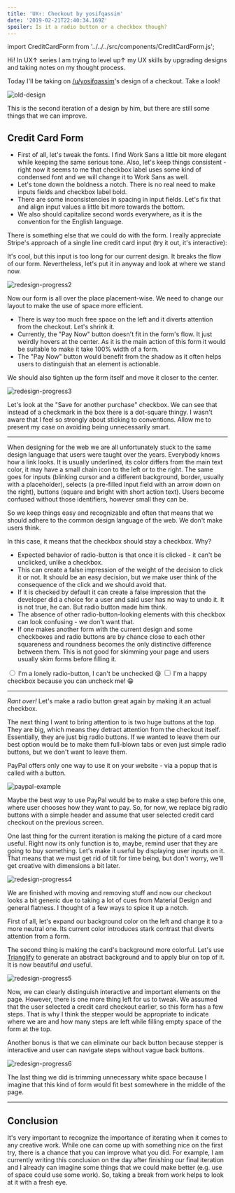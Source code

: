 ```yaml
---
title: 'UX↑: Checkout by yosifqassim'
date: '2019-02-21T22:40:34.169Z'
spoiler: Is it a radio button or a checkbox though?
---
```


import CreditCardForm from '../../../src/components/CreditCardForm.js';

Hi! In UX↑ series I am trying to level up↑ my UX skills by upgrading designs and taking notes on my thought process.

Today I'll be taking on [/u/yosifqassim](https://www.reddit.com/user/yosifqassim)'s design of a checkout. Take a look!

![old-design](https://i.imgur.com/XKxrSyG.png)

This is the second iteration of a design by him, but there are still some things that we can improve.

## Credit Card Form

- First of all, let's tweak the fonts. I find Work Sans a little bit more elegant while keeping the same serious tone. Also, let's keep things consistent - right now it seems to me that checkbox label uses some kind of condensed font and we will change it to Work Sans as well.
- Let's tone down the boldness a notch. There is no real need to make inputs fields and checkbox label bold.
- There are some inconsistencies in spacing in input fields. Let's fix that and align input values a little bit more towards the bottom.
- We also should capitalize second words everywhere, as it is the convention for the English language.

There is something else that we could do with the form. I really appreciate Stripe's approach of a single line credit card input (try it out, it's interactive):

<CreditCardForm />

It's cool, but this input is too long for our current design. It breaks the flow of our form. Nevertheless, let's put it in anyway and look at where we stand now.

![redesign-progress2](https://i.imgur.com/XHxlOkJ.png)

Now our form is all over the place placement-wise. We need to change our layout to make the use of space more efficient.

- There is way too much free space on the left and it diverts attention from the checkout. Let's shrink it.
- Currently, the "Pay Now" button doesn't fit in the form's flow. It just weirdly hovers at the center. As it is the main action of this form it would be suitable to make it take 100% width of a form.
- The "Pay Now" button would benefit from the shadow as it often helps users to distinguish that an element is actionable.

We should also tighten up the form itself and move it closer to the center.

![redesign-progress3](https://i.imgur.com/gD3AnC8.png)

Let's look at the "Save for another purchase" checkbox. We can see that instead of a checkmark in the box there is a dot-square thingy. I wasn't aware that I feel so strongly about sticking to conventions. Allow me to present my case on avoiding being unnecessarily smart.

---

When designing for the web we are all unfortunately stuck to the same design language that users were taught over the years. Everybody knows how a link looks. It is usually underlined, its color differs from the main text color, it may have a small chain icon to the left or to the right. The same goes for inputs (blinking cursor and a different background, border, usually with a placeholder), selects (a pre-filled input field with an arrow down on the right), buttons (square and bright with short action text). Users become confused without those identifiers, however small they can be.

So we keep things easy and recognizable and often that means that we should adhere to the common design language of the web. We don't make users think.

In this case, it means that the checkbox should stay a checkbox. Why?

- Expected behavior of radio-button is that once it is clicked - it can't be unclicked, unlike a checkbox.
- This can create a false impression of the weight of the decision to click it or not. It should be an easy decision, but we make user think of the consequence of the click and we should avoid that.
- If it is checked by default it can create a false impression that the developer did a choice for a user and said user has no way to undo it. It is not true, he can. But radio button made him think.
- The absence of other radio-button-looking elements with this checkbox can look confusing - we don't want that.
- If one makes another form with the current design and some checkboxes and radio buttons are by chance close to each other squareness and roundness becomes the only distinctive difference between them. This is not good for skimming your page and users usually skim forms before filling it.

<div style={{ display: 'flex', flexDirection:'column' }}>
  <label htmlFor="lonely-radio">
    <input id="lonely-radio" type="radio" value="lonely-radio" />
    I'm a lonely radio-button, I can't be unchecked 😪
  </label>

<label htmlFor="happy-checkbox">
<input id="happy-checkbox" type="checkbox" value="happy-checkbox" />
I'm a happy checkbox because you can uncheck me! 😁
</label>

</div>

---

_Rant over!_ Let's make a radio button great again by making it an actual checkbox.

The next thing I want to bring attention to is two huge buttons at the top. They are big, which means they detract attention from the checkout itself. Essentially, they are just big radio buttons. If we wanted to leave them our best option would be to make them full-blown tabs or even just simple radio buttons, but we don't want to leave them.

PayPal offers only one way to use it on your website - via a popup that is called with a button.

![paypal-example](https://www.paypalobjects.com/digitalassets/c/NA/web/canvas/paypal-checkout/Browser2-checkout-popup2.png)

Maybe the best way to use PayPal would be to make a step before this one, where user chooses how they want to pay. So, for now, we replace big radio buttons with a simple header and assume that user selected credit card checkout on the previous screen.

One last thing for the current iteration is making the picture of a card more useful. Right now its only function is to, maybe, remind user that they are going to buy something. Let's make it useful by displaying user inputs on it. That means that we must get rid of tilt for time being, but don't worry, we'll get creative with dimensions a bit later.

![redesign-progress4](https://i.imgur.com/RC0fsVg.png)

We are finished with moving and removing stuff and now our checkout looks a bit generic due to taking a lot of cues from Material Design and general flatness. I thought of a few ways to spice it up a notch.

First of all, let's expand our background color on the left and change it to a more neutral one. Its current color introduces stark contrast that diverts attention from a form.

The second thing is making the card's background more colorful. Let's use [Trianglify](https://trianglify.io/) to generate an abstract background and to apply blur on top of it. It is now beautiful _and_ useful.

![redesign-progress5](https://i.imgur.com/lqXhAOv.png)

Now, we can clearly distinguish interactive and important elements on the page. However, there is one more thing left for us to tweak. We assumed that the user selected a credit card checkout earlier, so this form has a few steps. That is why I think the stepper would be appropriate to indicate where we are and how many steps are left while filling empty space of the form at the top.

Another bonus is that we can eliminate our back button because stepper is interactive and user can navigate steps without vague back buttons.

![redesign-progress6](https://i.imgur.com/O3V3pWs.png)

The last thing we did is trimming unnecessary white space because I imagine that this kind of form would fit best somewhere in the middle of the page.

---

## Conclusion

It's very important to recognize the importance of iterating when it comes to any creative work. While one can come up with something nice on the first try, there is a chance that you can improve what you did. For example, I am currently writing this conclusion on the day after finishing our final iteration and I already can imagine some things that we could make better (e.g. use of space could use some work). So, taking a break from work helps to look at it with a fresh eye.
